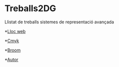 # Treballs2DG
Llistat de treballs sistemes de representació avançada

*[Lloc web](https://mariamartineze.github.io/lloc-web/)

*[Cmyk](https://mariamartineze.github.io/cmyk/)

*[Broom](https://mariamartineze.github.io/Broom/)

*[Autor](https://mariamartineze.github.io/Autor/)
